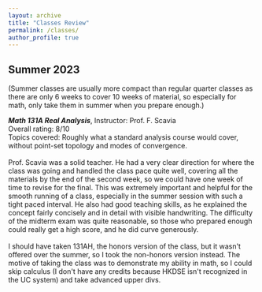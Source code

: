 ```yaml
---
layout: archive
title: "Classes Review"
permalink: /classes/
author_profile: true
---
```


Summer 2023 
------
(Summer classes are usually more compact than regular quarter classes as there are only 6 weeks to cover 10 weeks of material, so especially for math, only take them in summer when you prepare enough.)

***Math 131A Real Analysis***, Instructor: Prof. F. Scavia <br>
Overall rating: 8/10 <br>
Topics covered: Roughly what a standard analysis course would cover, without point-set topology and modes of convergence. 
<br>
<br>
Prof. Scavia was a solid teacher. He had a very clear direction for where the class was going and handled the class pace quite well, covering all the materials by the end of the second week, so we could have one week of time to revise for the final. This was extremely important and helpful for the smooth running of a class, especially in the summer session with such a tight paced interval. He also had good teaching skills, as he explained the concept fairly concisely and in detail with visible handwriting. The difficulty of the midterm exam was quite reasonable, so those who prepared enough could really get a high score, and he did curve generously. 
<br>
<br>
I should have taken 131AH, the honors version of the class, but it wasn't offered over the summer, so I took the non-honors version instead. The motive of taking the class was to demonstrate my ability in math, so I could skip calculus (I don't have any credits because HKDSE isn't recognized in the UC system) and take advanced upper divs.
